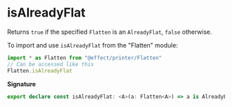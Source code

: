 # isAlreadyFlat

Returns `true` if the specified `Flatten` is an `AlreadyFlat`, `false` otherwise.

To import and use `isAlreadyFlat` from the "Flatten" module:

```ts
import * as Flatten from "@effect/printer/Flatten"
// Can be accessed like this
Flatten.isAlreadyFlat
```

**Signature**

```ts
export declare const isAlreadyFlat: <A>(a: Flatten<A>) => a is AlreadyFlat<A>
```
